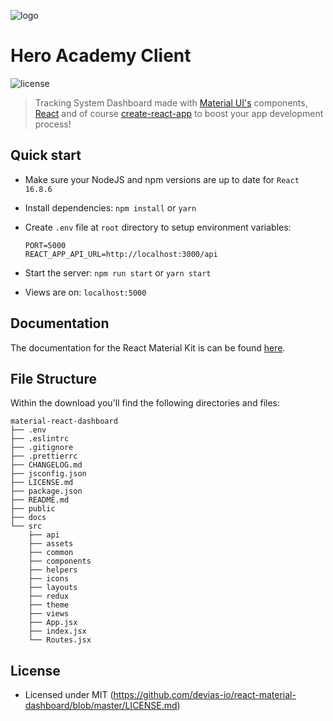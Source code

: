 ![logo](https://icons-for-free.com/iconfiles/png/128/hero+marvel+character+super+hero+icon-1320166754459520952.png)
# Hero Academy Client

![license](https://img.shields.io/badge/license-MIT-blue.svg)

> Tracking System Dashboard  made with [Material UI's](https://material-ui.com/?ref=devias-io) components, [React](https://reactjs.org/?ref=devias-io) and of course [create-react-app](https://facebook.github.io/create-react-app/?ref=devias-io) to boost your app development process!

## Quick start

- Make sure your NodeJS and npm versions are up to date for `React 16.8.6`

- Install dependencies: `npm install` or `yarn`

- Create `.env` file at `root` directory to setup environment variables:

	```
	PORT=5000
	REACT_APP_API_URL=http://localhost:3000/api
	```

- Start the server: `npm run start` or `yarn start`

- Views are on: `localhost:5000`

## Documentation

The documentation for the React Material Kit is can be found [here](https://material-ui.com?ref=devias-io).

## File Structure

Within the download you'll find the following directories and files:

```
material-react-dashboard
├── .env
├── .eslintrc
├── .gitignore
├── .prettierrc
├── CHANGELOG.md
├── jsconfig.json
├── LICENSE.md
├── package.json
├── README.md
├── public
├── docs
└── src
	├── api
	├── assets
	├── common
	├── components
	├── helpers
	├── icons
	├── layouts
	├── redux
	├── theme
	├── views
	├── App.jsx
	├── index.jsx
	└── Routes.jsx
```

## License

- Licensed under MIT (https://github.com/devias-io/react-material-dashboard/blob/master/LICENSE.md)